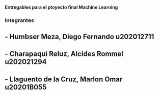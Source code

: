 #### Entregables para el ptoyecto final Machine Learning

### Integrantes
## - Humbser Meza, Diego Fernando		u202012711
## - Charapaqui Reluz, Alcides Rommel		u202021294
## - Llaguento de la Cruz, Marlon Omar		u20201B055


